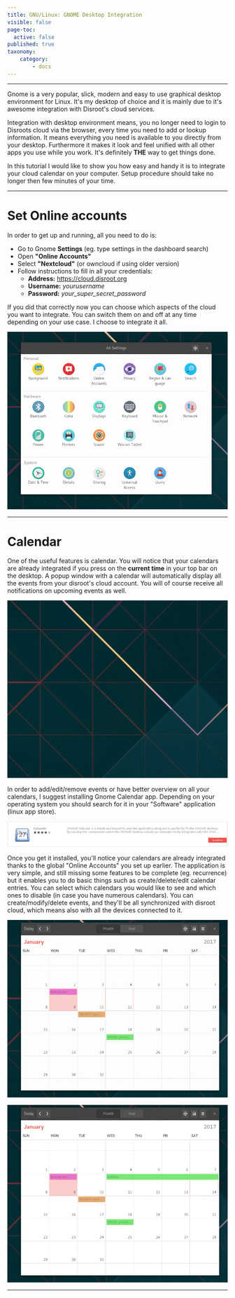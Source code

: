 ```yaml
---
title: GNU/Linux: GNOME Desktop Integration
visible: false
page-toc:
  active: false
published: true
taxonomy:
    category:
        - docs
---
```


----------

Gnome is a very popular, slick, modern and easy to use graphical desktop environment for Linux. It's my desktop of choice and it is mainly due to it's awesome integration with Disroot's cloud services.

Integration with desktop environment means, you no longer need to login to Disroots cloud via the browser, every time you need to add or lookup information. It means everything you need is available to you directly from your desktop. Furthermore it makes it look and feel unified with all other apps you use while you work. It's definitely **THE** way to get things done.

In this tutorial I would like to show you how easy and handy it is to integrate your cloud calendar on your computer. Setup procedure should take no longer then few minutes of your time.



-------
# Set Online accounts

In order to get up and running, all you need to do is:

 - Go to Gnome **Settings** (eg. type settings in the dashboard search)
 - Open **"Online Accounts"**
 - Select **"Nextcloud"** (or owncloud if using older version)
 - Follow instructions to fill in all your credentials:
    - **Address:** https://cloud.disroot.org
    - **Username:** *yourusername*
    - **Password:** *your_super_secret_password*

If you did that correctly now you can choose which aspects of the cloud you want to integrate. You can switch them on and off at any time depending on your use case. I choose to integrate it all.

![](en/gnome_online_accounts1.gif)

--------------
# Calendar

One of the useful features is calendar. You will notice that your calendars are already integrated if you press on the  **current time** in your top bar on the desktop. A popup window with a calendar will automatically display all the events from your disroot's cloud account. You will of course receive all notifications on upcoming events as well.

![](en/gnome_calendar1.gif)

In order to add/edit/remove events or have better overview on all your calendars, I suggest installing Gnome Calendar app.
Depending on your operating system you should search for it in your "Software" application (linux app store).

![](en/gnome_install_calendar.png)

Once you get it installed, you'll notice your calendars are already integrated thanks to the global "Online Accounts" you set up earlier. The application is very simple, and still missing some features to be complete (eg. recurrence) but it enables you to do basic things such as create/delete/edit calendar entries. You can select which calendars you would like to see and which ones to disable (in case you have numerous calendars). You can create/modify/delete events, and they'll be all synchronized with disroot cloud, which means also with all the devices connected to it.

![](en/gnome_calendar2.gif)

![](en/gnome_calendar3.gif)

-----------
